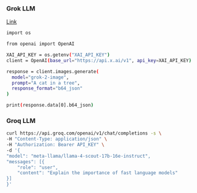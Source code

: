 ### Grok LLM
[Link](https://docs.x.ai/docs/guides/image-generations#generate-image)

```bash
import os

from openai import OpenAI

XAI_API_KEY = os.getenv("XAI_API_KEY")
client = OpenAI(base_url="https://api.x.ai/v1", api_key=XAI_API_KEY)

response = client.images.generate(
  model="grok-2-image",
  prompt="A cat in a tree",
  response_format="b64_json"
)

print(response.data[0].b64_json)
```

### Groq LLM

```bash
curl https://api.groq.com/openai/v1/chat/completions -s \
-H "Content-Type: application/json" \
-H "Authorization: Bearer API_KEY" \
-d '{
"model": "meta-llama/llama-4-scout-17b-16e-instruct",
"messages": [{
    "role": "user",
    "content": "Explain the importance of fast language models"
}]
}'
```
